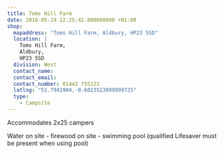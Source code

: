 ```yaml
---
title: Toms Hill Farm
date: 2016-05-19 12:25:42.000000000 +01:00
shop:
  mapaddress: "Toms Hill Farm, Aldbury, HP23 5SD"
  location: |
    Toms Hill Farm,  
    Aldbury,  
    HP23 5SD
  division: West
  contact_name: 
  contact_email: 
  contact_number: 01442 755222
  latlng: "51.7941904,-0.6023523999999725"
  type:
    - Campsite
---
```

<p>Accommodates 2x25 campers</p>
<p>Water on site - firewood on site - swimming pool (qualified Lifesaver must be present when using pool)</p>
